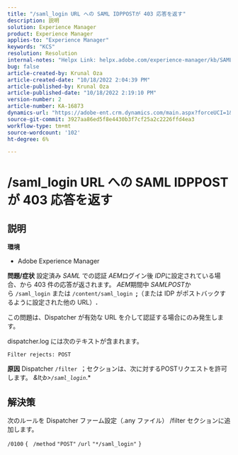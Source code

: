 ```yaml
---
title: "/saml_login URL への SAML IDPPOSTが 403 応答を返す"
description: 説明
solution: Experience Manager
product: Experience Manager
applies-to: "Experience Manager"
keywords: "KCS"
resolution: Resolution
internal-notes: "Helpx Link: helpx.adobe.com/experience-manager/kb/SAML-IDP-POST-to-saml-login-url-returns-403-response-AEM-6-x0.html"
bug: false
article-created-by: Krunal Oza
article-created-date: "10/18/2022 2:04:39 PM"
article-published-by: Krunal Oza
article-published-date: "10/18/2022 2:19:10 PM"
version-number: 2
article-number: KA-16873
dynamics-url: "https://adobe-ent.crm.dynamics.com/main.aspx?forceUCI=1&pagetype=entityrecord&etn=knowledgearticle&id=db0f1fcc-ed4e-ed11-bba2-00224808679b"
source-git-commit: 3927aa86ed5f8e4430b3f7cf25a2c2226ffd4ea3
workflow-type: tm+mt
source-wordcount: '102'
ht-degree: 6%

---
```


# /saml_login URL への SAML IDPPOSTが 403 応答を返す

## 説明

<b>環境</b>
- Adobe Experience Manager



<b>問題/症状</b>
設定済み *SAML* での認証 *AEM*&#x200B;ログイン後 *IDP*&#x200B;に設定されている場合、から 403 件の応答が返されます。 *AEM*&#x200B;期間中 *SAMLPOST*&#x200B;から `/saml_login` または `/content/saml_login `<b>;</b>（または IDP がポストバックするように設定された他の URL）<b>.</b>

この問題は、Dispatcher が有効な URL を介して認証する場合にのみ発生します。

dispatcher.log には次のテキストが含まれます。

`Filter rejects: POST`


<b>原因</b>
Dispatcher `/filter `；セクションは、次に対するPOSTリクエストを許可します。 *\&lt;b>`/saml_login`*.*


## 解決策


次のルールを Dispatcher ファーム設定（.any ファイル） /filter セクションに追加します。

`/0100` `{ ` `/method` `"POST"` `/url` `"*/saml_login"` `}`
